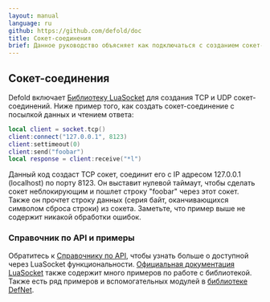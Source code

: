 ```yaml
---
layout: manual
language: ru
github: https://github.com/defold/doc
title: Сокет-соединения
brief: Данное руководство объясняет как подключаться с созданием сокет-соединений.
---
```


## Сокет-соединения

Defold включает [Библиотеку LuaSocket](http://w3.impa.br/~diego/software/luasocket/) для создания TCP и UDP сокет-соединений. Ниже пример того, как создать сокет-соединение с посылкой данных и чтением ответа:

```Lua
local client = socket.tcp()
client:connect("127.0.0.1", 8123)
client:settimeout(0)
client:send("foobar")
local response = client:receive("*l")
```

Данный код создаст TCP сокет, соединит его с IP адресом 127.0.0.1 (localhost) по порту 8123. Он выставит нулевой таймаут, чтобы сделать сокет неблокирующим и пошлет строку "foobar" через этот сокет. Также он прочтет строку данных (серия байт, оканчивающихся символом сброса строки) из сокета. Заметьте, что пример выше не содержит никакой обработки ошибок.

### Справочник по API и примеры

Обратитесь к [Справочнику по API](/ref/socket/), чтобы узнать больше о доступной через LuaSocket функциональности. [Официальная документация LuaSocket](http://w3.impa.br/~diego/software/luasocket/) также содержит много примеров по работе с библиотекой. Также есть ряд примеров и вспомогательных модулей в [библиотеке DefNet](https://github.com/britzl/defnet/). 
